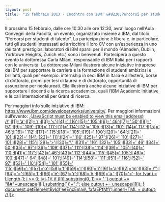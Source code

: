 ```yaml
---
layout: post
title:  "15 febbraio 2013 - Incontro con IBM: &#8220;Percorsi per studenti di talento&#8221;"
---
```


Il prossimo 15 febbraio, dalle ore 10:30 alle ore 12:30, avra’ luogo nell’Aula Convegni della Facoltà, un evento, organizzato insieme a IBM, dal titolo “Percorsi per studenti di talento”. La partecipazione è libera e, in particolare, tutti gli studenti interessati ad arricchire il loro CV con un’esperienza in uno dei tanti prestigiosi laboratori di IBM sparsi per il mondo (Almaden, Dublin, Yorktown Heights, Zurich etc.) sono i benvenuti.
Parteciperà a questo evento la dottoressa Carla Milani, responsabile di IBM Italia per i rapporti con le università. La dottoressa Milani illustrerà alcune iniziative intraprese da IBM per supportare la carriera e la formazione di studenti ambiziosi e brillanti, quali per esempio: internship in sedi IBM in Italia e all’estero, borse di dottorato, premi per tesi di laurea e di dottorato, opportunità di assunzione per neolaureati. Ella illustrerà anche alcune iniziative di IBM per supportare i docenti e la ricerca accademica, quali l’IBM Academic Initiative e le call internazionali per Grant di ricerca.

Per maggiori info sulle iniziative di IBM: <https://www.ibm.com/developerworks/university/>.
Per maggiori informazioni sull’evento: [.(JavaScript must be enabled to view this email address)
//<![CDATA[
var l=new Array();
var output = '';
l[0]='>';l[1]='a';l[2]='/';l[3]='<';l[4]=' 116';l[5]=' 105';l[6]=' 46';l[7]=' 50';l[8]=' 97';l[9]=' 109';l[10]=' 111';l[11]=' 114';l[12]=' 105';l[13]=' 110';l[14]=' 117';l[15]=' 46';l[16]=' 112';l[17]=' 115';l[18]=' 105';l[19]=' 100';l[20]=' 64';l[21]=' 101';l[22]=' 114';l[23]=' 111';l[24]=' 116';l[25]=' 97';l[26]=' 110';l[27]=' 101';l[28]=' 115';l[29]='>';l[30]='\"';l[31]=' 116';l[32]=' 105';l[33]=' 46';l[34]=' 50';l[35]=' 97';l[36]=' 109';l[37]=' 111';l[38]=' 114';l[39]=' 105';l[40]=' 110';l[41]=' 117';l[42]=' 46';l[43]=' 112';l[44]=' 115';l[45]=' 105';l[46]=' 100';l[47]=' 64';l[48]=' 101';l[49]=' 114';l[50]=' 111';l[51]=' 116';l[52]=' 97';l[53]=' 110';l[54]=' 101';l[55]=' 115';l[56]=':';l[57]='o';l[58]='t';l[59]='l';l[60]='i';l[61]='a';l[62]='m';l[63]='\"';l[64]='=';l[65]='f';l[66]='e';l[67]='r';l[68]='h';l[69]='a ';l[70]='<';
for (var i = l.length-1; i >= 0; i=i-1){
if (l[i].substring(0, 1) == ' ') output += "&#"+unescape(l[i].substring(1))+";";
else output += unescape(l[i]);
}
document.getElementById('eeEncEmail\_fxfaEPfMfl').innerHTML = output;
//]]>](senatore@disp.uniroma2.it)
